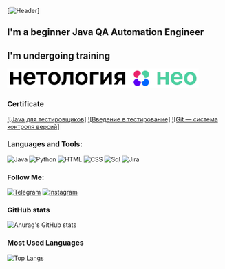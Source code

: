 [![Header](https://github.com/Aleks4404/Aleks4404/blob/main/assets/outputFfree.gif)]

## I'm a beginner Java QA Automation Engineer

## I'm undergoing training
[![Header](https://github.com/Aleks4404/Aleks4404/blob/main/assets/neo.png)](https://netology.ru/)

### Certificate
[![Java для тестировщиков]](assets/certificate.pdf)
[![Введение в тестирование]](assets/certificate1.pdf)
[![Git — система контроля версий]](assets/certificate2.pdf)

### Languages and Tools:
![Java](https://img.shields.io/badge/-Java-090909?style=for-the-badge&logo=java&logoColor=47C5FB)
![Python](https://img.shields.io/badge/-Python-090909?style=for-the-badge&logo=python&logoColor=097CDB)
![HTML](https://img.shields.io/badge/-HTML-090909?style=for-the-badge&logo=html&logoColor=F8C52C)
![CSS](https://img.shields.io/badge/-CSS-090909?style=for-the-badge&logo=css&logoColor=F88C00)
![Sql](https://img.shields.io/badge/-Sql-090909?style=for-the-badge&logo=mysql&logoColor=00648B)
![Jira](https://img.shields.io/badge/-Jira-090909?style=for-the-badge&logo=mysql&logoColor=00648B)

### Follow Me:
[![Telegram](https://img.shields.io/badge/-Telegram-090909?style=for-the-badge&logo=telegram&logoColor=27A0D9)](https://t.me/Aleksey_QA_Engineer_Automation)
[![Instagram](https://img.shields.io/badge/-Instagram-090909?style=for-the-badge&logo=instagram&logoColor=B4068E)](https://www.instagram.com/aleksey_junior_qa_engineer)
 
### GitHub stats
![Anurag's GitHub stats](https://github-readme-stats.vercel.app/api?username=Aleks4404&show_icons=true&theme=radical)

### Most Used Languages
[![Top Langs](https://github-readme-stats.vercel.app/api/top-langs/?username=Aleks4404)](https://github.com/anuraghazra/github-readme-stats)

